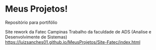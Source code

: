 # Meus Projetos!

 Repositório para portifólio

Site rework da Fatec Campinas Trabalho da faculdade de ADS (Analise e Desenvolvimente de Sistemas)
https://luizsanches01.github.io/MeusProjetos/Site-Fatec/index.html
